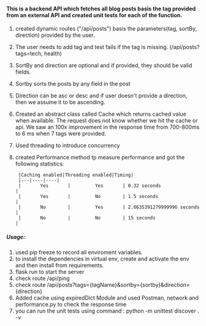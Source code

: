 
#### This is a backend API which fetches all blog posts basis the tag provided from an external API and created unit tests for each of the function.

1. created dynamic routes ("/api/posts") basis the parameters(tag, sortBy, direction) provided by the user.
2. The user needs to add tag and test fails if the tag is missing. (/api/posts?tags=tech, health)
3. SortBy and direction are optional and if provided, they should be valid fields.
4. Sortby sorts the posts by any field in the post
5. Direction can be asc or desc and if user doesn't provide a direction, then we assume it to be ascending.
6. Created an abstract class called Cache which returns cached value when available. The request does not know whether we hit the cache or api. We saw an 100x improvement in the response time from 700-800ms to 6 ms when 7 tags were provided.
7. Used threading to introduce concurrency
8. created Performance method tp measure performance and got the following statistics:

        |Caching enabled|Threading enabled|Timing|
        |---|----|----|
        |       Yes       |         Yes       | 0.32 seconds                |
        |       Yes       |         No        | 1.5 seconds                 |
        |       No        |         Yes       | 2.6635391279999996 seconds  |
        |       No        |         No        | 15 seconds                  |


##### Usage:
1. used pip freeze to record all enviroment variables.
2. to install the dependencies in virtual env, create and activate the env and then install from requirements.
3. flask run to start the server
4. check route /api/ping
5. check route /api/posts?tags={tagName}&sortby={sortby}&direction={direction}
6. Added cache using expiredDict Module and used Postman, network and performance.py to check the response time
7. you can run the unit tests using command : python -m unittest discover . -v
